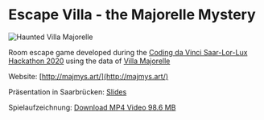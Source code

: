 # Escape Villa - the Majorelle Mystery

![Haunted Villa Majorelle](https://media.giphy.com/media/gHhnciHpylggmI4TjH/giphy.gif)

Room escape game developed during the [Coding da Vinci Saar-Lor-Lux Hackathon 2020](https://codingdavinci.de/events/saar-lor-lux/) using the data of [Villa Majorelle](https://musee-ecole-de-nancy.nancy.fr/la-villa-majorelle-2887.html)

Website: [http://majmys.art/](http://majmys.art/)

Präsentation in Saarbrücken: [Slides](AwardCeremony.pdf)

Spielaufzeichnung: [Download MP4 Video 98.6 MB](https://github.com/The-Villains/MajorelleMysteryApp/releases/download/0.7/MajorelleMystery-Linux-Video-0.7.mp4)
